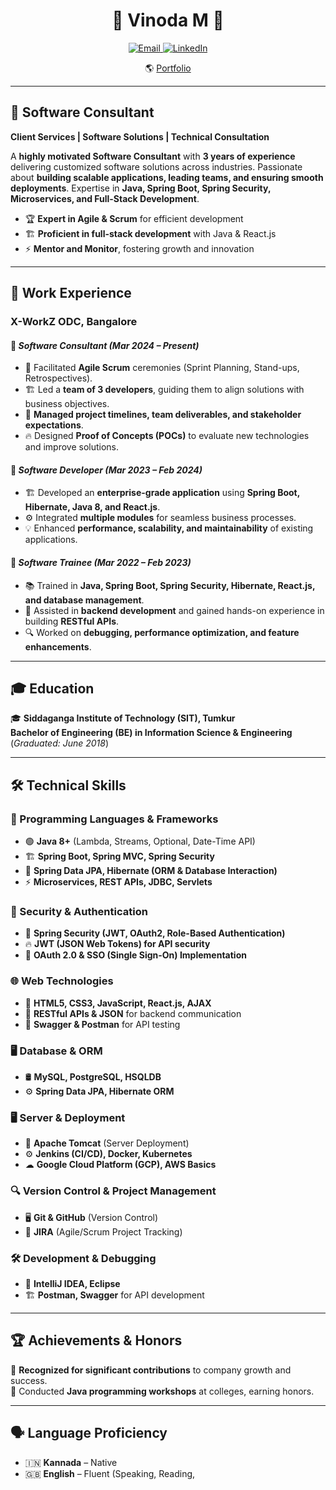 <h1 align="center">🚀 Vinoda M 🚀</h1>

<p align="center">
  <a href="mailto:vinodamallappa73@gmail.com">
    <img src="https://img.shields.io/badge/Email-vinodamallappa73%40gmail.com-red?style=for-the-badge&logo=gmail" alt="Email">
  </a>
  <a href="https://www.linkedin.com/in/vinodamallappa">
    <img src="https://img.shields.io/badge/LinkedIn-vinodamallappa-blue?style=for-the-badge&logo=linkedin" alt="LinkedIn">
  </a>
</p>

<p align="center">
   🌎 <a href="https://www.linkedin.com/in/vinodamallappa">Portfolio</a>
</p>

---

## 💼 Software Consultant  
**Client Services | Software Solutions | Technical Consultation**  

A **highly motivated Software Consultant** with **3 years of experience** delivering customized software solutions across industries. Passionate about **building scalable applications, leading teams, and ensuring smooth deployments**. Expertise in **Java, Spring Boot, Spring Security, Microservices, and Full-Stack Development**.  

- 🏆 **Expert in Agile & Scrum** for efficient development  
- 🏗 **Proficient in full-stack development** with Java & React.js  
- ⚡ **Mentor and Monitor**, fostering growth and innovation  

---

## 🏢 Work Experience  

### **X-WorkZ ODC, Bangalore**  
#### 🔹 *Software Consultant (Mar 2024 – Present)*  
- 🚀 Facilitated **Agile Scrum** ceremonies (Sprint Planning, Stand-ups, Retrospectives).  
- 🏗 Led a **team of 3 developers**, guiding them to align solutions with business objectives.  
- 🎯 **Managed project timelines, team deliverables, and stakeholder expectations**.  
- 🔥 Designed **Proof of Concepts (POCs)** to evaluate new technologies and improve solutions.  

#### 🔹 *Software Developer (Mar 2023 – Feb 2024)*  
- 🏗 Developed an **enterprise-grade application** using **Spring Boot, Hibernate, Java 8, and React.js**.  
- ⚙ Integrated **multiple modules** for seamless business processes.  
- 💡 Enhanced **performance, scalability, and maintainability** of existing applications.  

#### 🔹 *Software Trainee (Mar 2022 – Feb 2023)*  
- 📚 Trained in **Java, Spring Boot, Spring Security, Hibernate, React.js, and database management**.  
- 🎯 Assisted in **backend development** and gained hands-on experience in building **RESTful APIs**.  
- 🔍 Worked on **debugging, performance optimization, and feature enhancements**.  

---

## 🎓 Education  
🎓 **Siddaganga Institute of Technology (SIT), Tumkur**  
**Bachelor of Engineering (BE) in Information Science & Engineering** (*Graduated: June 2018*)  

---

## 🛠 Technical Skills  

### 🚀 Programming Languages & Frameworks  
- 🟢 **Java 8+** (Lambda, Streams, Optional, Date-Time API)  
- 🏗 **Spring Boot, Spring MVC, Spring Security**  
- 🔄 **Spring Data JPA, Hibernate (ORM & Database Interaction)**  
- ⚡ **Microservices, REST APIs, JDBC, Servlets**  

### 🔐 Security & Authentication  
- 🔑 **Spring Security (JWT, OAuth2, Role-Based Authentication)**  
- 🔥 **JWT (JSON Web Tokens) for API security**  
- 🔄 **OAuth 2.0 & SSO (Single Sign-On) Implementation**  

### 🌐 Web Technologies  
- 🎨 **HTML5, CSS3, JavaScript, React.js, AJAX**  
- 🔗 **RESTful APIs & JSON** for backend communication  
- 🚀 **Swagger & Postman** for API testing  

### 🖥 Database & ORM  
- 🛢 **MySQL, PostgreSQL, HSQLDB**  
- ⚙ **Spring Data JPA, Hibernate ORM**  

### 🖥 Server & Deployment  
- 🏢 **Apache Tomcat** (Server Deployment)  
- ⚙ **Jenkins (CI/CD), Docker, Kubernetes**  
- ☁ **Google Cloud Platform (GCP), AWS Basics**  

### 🔍 Version Control & Project Management  
- 🖥 **Git & GitHub** (Version Control)  
- 📌 **JIRA** (Agile/Scrum Project Tracking)  

### 🛠 Development & Debugging  
- 🔧 **IntelliJ IDEA, Eclipse**  
- 🏗 **Postman, Swagger** for API development  

---

## 🏆 Achievements & Honors  
🏅 **Recognized for significant contributions** to company growth and success.  
📢 Conducted **Java programming workshops** at colleges, earning honors.  

---

## 🗣 Language Proficiency  
- 🇮🇳 **Kannada** – Native  
- 🇬🇧 **English** – Fluent (Speaking, Reading,
